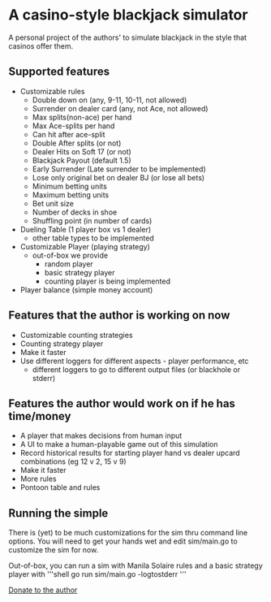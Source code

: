 # A casino-style blackjack simulator

A personal project of the authors' to simulate blackjack in the style that casinos offer them.

## Supported features
* Customizable rules
    - Double down on (any, 9-11, 10-11, not allowed)
    - Surrender on dealer card (any, not Ace, not allowed)
    - Max splits(non-ace) per hand
    - Max Ace-splits per hand
    - Can hit after ace-split
    - Double After splits (or not)
    - Dealer Hits on Soft 17 (or not)
    - Blackjack Payout (default 1.5)
    - Early Surrender (Late surrender to be implemented)
    - Lose only original bet on dealer BJ (or lose all bets)
    - Minimum betting units
    - Maximum betting units
    - Bet unit size
    - Number of decks in shoe
    - Shuffling point (in number of cards)
* Dueling Table (1 player box vs 1 dealer)
    - other table types to be implemented
* Customizable Player (playing strategy)
    - out-of-box we provide
        * random player
        * basic strategy player
        * counting player is being implemented
* Player balance (simple money account)

## Features that the author is working on now
* Customizable counting strategies
* Counting strategy player
* Make it faster
* Use different loggers for different aspects - player performance, etc
    - different loggers to go to different output files (or blackhole or stderr)

## Features the author would work on if he has time/money
* A player that makes decisions from human input
* A UI to make a human-playable game out of this simulation
* Record historical results for starting player hand vs dealer upcard combinations (eg 12 v 2, 15 v 9)
* Make it faster
* More rules
* Pontoon table and rules

## Running the simple

There is (yet) to be much customizations for the sim thru command line options.
You will need to get your hands wet and edit sim/main.go to customize the sim for now.

Out-of-box, you can run a sim with Manila Solaire rules and a basic strategy player with
'''shell
go run sim/main.go -logtostderr
''' 

[Donate to the author](https://www.paypal.me/powerDancer)
